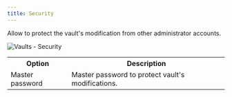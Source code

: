 ```yaml
---
title: Security
---
```

Allow to protect the vault&apos;s modification from other administrator accounts. 

![Vaults - Security](/img/en/server/ServerOp8071.png)  

<table>
	<tr>
		<th>
Option 
		</th>
		<th>
Description 
		</th>
	</tr>
	<tr>
		<td>
Master password 
		</td>
		<td>
Master password to protect vault&apos;s modifications. 
		</td>
	</tr>
</table>


